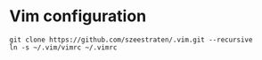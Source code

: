 # Vim configuration

```
git clone https://github.com/szeestraten/.vim.git --recursive
ln -s ~/.vim/vimrc ~/.vimrc
```
